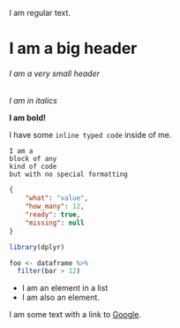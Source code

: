 I am regular text.

# I am a big header
###### I am a very small header


*I am in italics*

**I am bold!**

I have some `inline typed code` inside of me.

```
I am a
block of any
kind of code
but with no special formatting
```

```JSON
{
    "what": "value",
    "how_many": 12,
    "ready": true,
    "missing": null
}
```

```R
library(dplyr)

foo <- dataframe %>%
  filter(bar > 12)
```

+ I am an element in a list
+ I am also an element.

I am some text with a link to [Google](https://www.google.com/).
